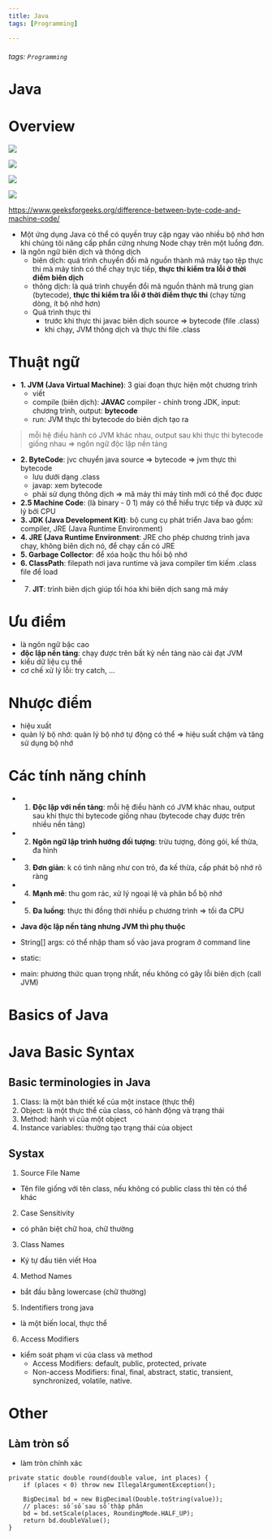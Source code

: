 ```yaml
---
title: Java
tags: [Programming]

---
```


###### tags: `Programming`

# Java
# Overview
![](https://i.imgur.com/Wx7Jotl.png)

![](https://i.imgur.com/M8JE058.png)

![](https://i.imgur.com/pvjagk2.png)

![](https://i.imgur.com/1oXoODy.png)

https://www.geeksforgeeks.org/difference-between-byte-code-and-machine-code/

- Một ứng dụng Java có thể có quyền truy cập ngay vào nhiều bộ nhớ hơn khi chúng tôi nâng cấp phần cứng nhưng Node chạy trên một luồng đơn.
- là ngôn ngữ biên dịch và thông dịch 
    - biên dịch: quá trình chuyển đổi mã nguồn thành mã máy tạo tệp thực thi mà máy tính có thể chạy trực tiếp, **thực thi kiểm tra lỗi ở thời điểm biên dịch**
    - thông dịch: là quá trình chuyển đổi mã nguồn thành mã trung gian (bytecode), **thực thi kiểm tra lỗi ở thời điểm thực thi** (chạy từng dòng, ít bộ nhớ hơn)
    - Quá trình thực thi
        - trước khi thực thi javac biên dịch source => bytecode (file .class)
        - khi chạy, JVM thông dịch và thực thi file .class
# Thuật ngữ
- **1. JVM (Java Virtual Machine)**: 3 giai đoạn thực hiện một chương trình
    - viết
    - compile (biên dịch): **JAVAC** compiler - chính trong JDK, input: chương trình, output: **bytecode**
    - run: JVM thực thi bytecode do biên dịch tạo ra
> mỗi hệ điều hành có JVM khác nhau, output sau khi thực thi bytecode giống nhau => ngôn ngữ độc lập nền tảng
- **2. ByteCode**: jvc chuyển java source => bytecode => jvm thực thi bytecode
    - lưu dưới dạng .class
    - javap: xem bytecode
    - phải sử dụng thông dịch => mã máy thì máy tính mới có thể đọc được
- **2.5 Machine Code**: (là binary - 0 1) máy có thể hiểu trực tiếp và được xử lý bởi CPU
- **3. JDK (Java Development Kit)**: bộ cung cụ phát triển Java bao gồm: compiler, JRE (Java Runtime Environment)
- **4. JRE (Java Runtime Environment**: JRE cho phép chương trình java chạy, không biên dịch nó, để chạy cần có JRE
- **5. Garbage Collector**: để xóa hoặc thu hồi bộ nhớ
- **6. ClassPath**: filepath nơi java runtime và java compiler tìm kiếm .class file để load
- 7. **JIT**: trình biên dịch giúp tối hóa khi biên dịch sang mã máy

# Ưu điểm
- là ngôn ngữ bậc cao
- **độc lập nền tảng**: chạy được trên bất kỳ nền tảng nào cài đạt JVM
- kiểu dữ liệu cụ thể
- cơ chế xử lý lỗi: try catch, ...
# Nhược điểm
- hiệu xuất
- quản lý bộ nhớ: quản lý bộ nhớ tự động có thể => hiệu suất chậm và tăng sử dụng bộ nhớ
# Các tính năng chính
- 1. **Độc lập với nền tảng**: mỗi hệ điều hành có JVM khác nhau, output sau khi thực thi bytecode giống nhau (bytecode chạy được trên nhiều nền tảng)
- 2. **Ngôn ngữ lập trình hướng đối tượng**: trừu tượng, đóng gói, kế thừa, đa hình
- 3. **Đơn giản**: k có tình năng như con trỏ, đa kế thừa, cấp phát bộ nhớ rõ ràng
- 4. **Mạnh mẽ**: thu gom rác, xử lý ngoại lệ và phân bổ bộ nhớ
- 5. **Đa luồng**: thực thi đồng thời nhiều p chương trình => tối đa CPU

- **Java độc lập nền tảng nhưng JVM thì phụ thuộc**
- String[] args: có thể nhập tham số vào java program ở command line
- static: 
- main: phương thức quan trọng nhất, nếu không có gây lỗi biên dịch (call JVM)

# Basics of Java
# Java Basic Syntax
## Basic terminologies in Java
1. Class: là một bản thiết kế của một instace (thực thể)
2. Object: là một thực thể của class, có hành động và trạng thái
3. Method: hành vi của một object
4.  Instance variables: thường tạo trạng thái của object 
## Systax
1. Source File Name
- Tên file giống với tên class, nếu không có public class thì tên có thể khác
2. Case Sensitivity
- có phân biệt chữ hoa, chữ thường
3. Class Names
- Ký tự đầu tiên viết Hoa
4. Method Names
- bắt đầu bằng lowercase (chữ thường)
5. Indentifiers trong java
- là một biến local, thực thể
6. Access Modifiers
- kiểm soát phạm vi của class và method
    - Access Modifiers: default, public, protected, private
    - Non-access Modifiers: final, final, abstract, static, transient, synchronized, volatile, native.






# Other
## Làm tròn số
- làm tròn chính xác

```javascript=
private static double round(double value, int places) {
    if (places < 0) throw new IllegalArgumentException();

    BigDecimal bd = new BigDecimal(Double.toString(value));
    // places: số số sau số thập phân
    bd = bd.setScale(places, RoundingMode.HALF_UP);
    return bd.doubleValue();
}
```